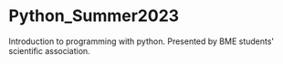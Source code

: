 # Python_Summer2023
Introduction to programming with python. Presented by BME students' scientific association.
